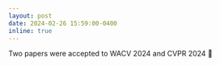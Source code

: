 ```yaml
---
layout: post
date: 2024-02-26 15:59:00-0400
inline: true
---
```

 
Two papers were accepted to WACV 2024 and CVPR 2024 :tada:
